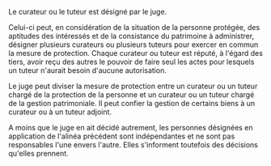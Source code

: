   
 Le curateur ou le tuteur est désigné par le juge.  

  
 Celui-ci peut, en considération de la situation de la personne protégée, des aptitudes des intéressés et de la consistance du patrimoine à administrer, désigner plusieurs curateurs ou plusieurs tuteurs pour exercer en commun la mesure de protection. Chaque curateur ou tuteur est réputé, à l'égard des tiers, avoir reçu des autres le pouvoir de faire seul les actes pour lesquels un tuteur n'aurait besoin d'aucune autorisation.  

  
 Le juge peut diviser la mesure de protection entre un curateur ou un tuteur chargé de la protection de la personne et un curateur ou un tuteur chargé de la gestion patrimoniale. Il peut confier la gestion de certains biens à un curateur ou à un tuteur adjoint.  

  
 A moins que le juge en ait décidé autrement, les personnes désignées en application de l'alinéa précédent sont indépendantes et ne sont pas responsables l'une envers l'autre. Elles s'informent toutefois des décisions qu'elles prennent.  
